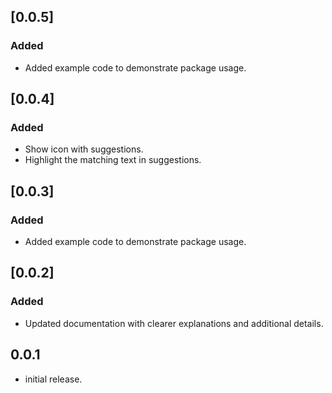 ## [0.0.5]

### Added
- Added example code to demonstrate package usage.

## [0.0.4]

### Added
- Show icon with suggestions.
- Highlight the matching text in suggestions.

## [0.0.3]

### Added
- Added example code to demonstrate package usage.

## [0.0.2]

### Added
- Updated documentation with clearer explanations and additional details.


## 0.0.1

* initial release.